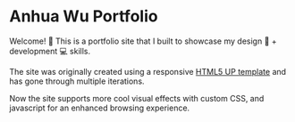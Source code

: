 # Anhua Wu Portfolio
Welcome! 👋 This is a portfolio site that I built to showcase my design 🎨 + development 💻 skills.

The site was originally created using a responsive [HTML5 UP template](https://html5up.net/forty) and has gone through multiple iterations.

Now the site supports more cool visual effects with custom CSS, and javascript for an enhanced browsing experience.
